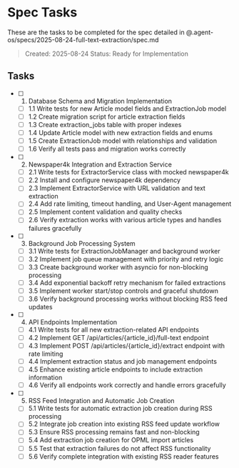 # Spec Tasks

These are the tasks to be completed for the spec detailed in @.agent-os/specs/2025-08-24-full-text-extraction/spec.md

> Created: 2025-08-24
> Status: Ready for Implementation

## Tasks

- [ ] 1. Database Schema and Migration Implementation
  - [ ] 1.1 Write tests for new Article model fields and ExtractionJob model
  - [ ] 1.2 Create migration script for article extraction fields
  - [ ] 1.3 Create extraction_jobs table with proper indexes
  - [ ] 1.4 Update Article model with new extraction fields and enums
  - [ ] 1.5 Create ExtractionJob model with relationships and validation
  - [ ] 1.6 Verify all tests pass and migration works correctly

- [ ] 2. Newspaper4k Integration and Extraction Service
  - [ ] 2.1 Write tests for ExtractorService class with mocked newspaper4k
  - [ ] 2.2 Install and configure newspaper4k dependency
  - [ ] 2.3 Implement ExtractorService with URL validation and text extraction
  - [ ] 2.4 Add rate limiting, timeout handling, and User-Agent management
  - [ ] 2.5 Implement content validation and quality checks
  - [ ] 2.6 Verify extraction works with various article types and handles failures gracefully

- [ ] 3. Background Job Processing System
  - [ ] 3.1 Write tests for ExtractionJobManager and background worker
  - [ ] 3.2 Implement job queue management with priority and retry logic
  - [ ] 3.3 Create background worker with asyncio for non-blocking processing
  - [ ] 3.4 Add exponential backoff retry mechanism for failed extractions
  - [ ] 3.5 Implement worker start/stop controls and graceful shutdown
  - [ ] 3.6 Verify background processing works without blocking RSS feed updates

- [ ] 4. API Endpoints Implementation
  - [ ] 4.1 Write tests for all new extraction-related API endpoints
  - [ ] 4.2 Implement GET /api/articles/{article_id}/full-text endpoint
  - [ ] 4.3 Implement POST /api/articles/{article_id}/extract endpoint with rate limiting
  - [ ] 4.4 Implement extraction status and job management endpoints
  - [ ] 4.5 Enhance existing article endpoints to include extraction information
  - [ ] 4.6 Verify all endpoints work correctly and handle errors gracefully

- [ ] 5. RSS Feed Integration and Automatic Job Creation
  - [ ] 5.1 Write tests for automatic extraction job creation during RSS processing
  - [ ] 5.2 Integrate job creation into existing RSS feed update workflow
  - [ ] 5.3 Ensure RSS processing remains fast and non-blocking
  - [ ] 5.4 Add extraction job creation for OPML import articles
  - [ ] 5.5 Test that extraction failures do not affect RSS functionality
  - [ ] 5.6 Verify complete integration with existing RSS reader features